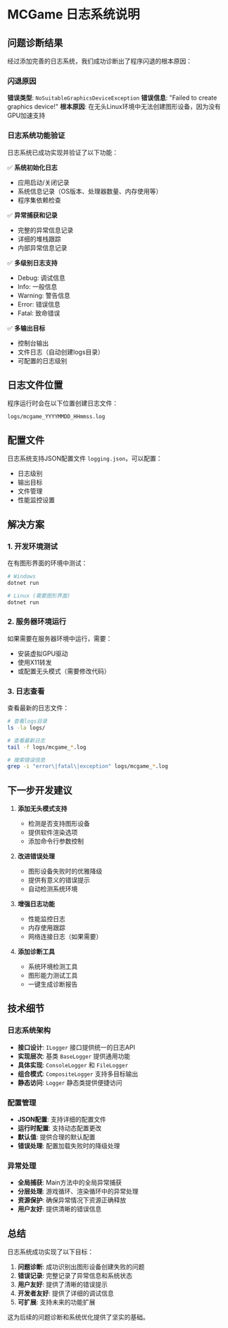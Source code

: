 # MCGame 日志系统说明

## 问题诊断结果

经过添加完善的日志系统，我们成功诊断出了程序闪退的根本原因：

### 闪退原因
**错误类型**: `NoSuitableGraphicsDeviceException`
**错误信息**: "Failed to create graphics device!"
**根本原因**: 在无头Linux环境中无法创建图形设备，因为没有GPU加速支持

### 日志系统功能验证

日志系统已成功实现并验证了以下功能：

✅ **系统初始化日志**
- 应用启动/关闭记录
- 系统信息记录（OS版本、处理器数量、内存使用等）
- 程序集依赖检查

✅ **异常捕获和记录**
- 完整的异常信息记录
- 详细的堆栈跟踪
- 内部异常信息记录

✅ **多级别日志支持**
- Debug: 调试信息
- Info: 一般信息
- Warning: 警告信息
- Error: 错误信息
- Fatal: 致命错误

✅ **多输出目标**
- 控制台输出
- 文件日志（自动创建logs目录）
- 可配置的日志级别

## 日志文件位置

程序运行时会在以下位置创建日志文件：
```
logs/mcgame_YYYYMMDD_HHmmss.log
```

## 配置文件

日志系统支持JSON配置文件 `logging.json`，可以配置：
- 日志级别
- 输出目标
- 文件管理
- 性能监控设置

## 解决方案

### 1. 开发环境测试
在有图形界面的环境中测试：
```bash
# Windows
dotnet run

# Linux (需要图形界面)
dotnet run
```

### 2. 服务器环境运行
如果需要在服务器环境中运行，需要：
- 安装虚拟GPU驱动
- 使用X11转发
- 或配置无头模式（需要修改代码）

### 3. 日志查看
查看最新的日志文件：
```bash
# 查看logs目录
ls -la logs/

# 查看最新日志
tail -f logs/mcgame_*.log

# 搜索错误信息
grep -i "error\|fatal\|exception" logs/mcgame_*.log
```

## 下一步开发建议

1. **添加无头模式支持**
   - 检测是否支持图形设备
   - 提供软件渲染选项
   - 添加命令行参数控制

2. **改进错误处理**
   - 图形设备失败时的优雅降级
   - 提供有意义的错误提示
   - 自动检测系统环境

3. **增强日志功能**
   - 性能监控日志
   - 内存使用跟踪
   - 网络连接日志（如果需要）

4. **添加诊断工具**
   - 系统环境检测工具
   - 图形能力测试工具
   - 一键生成诊断报告

## 技术细节

### 日志系统架构
- **接口设计**: `ILogger` 接口提供统一的日志API
- **实现层次**: 基类 `BaseLogger` 提供通用功能
- **具体实现**: `ConsoleLogger` 和 `FileLogger` 
- **组合模式**: `CompositeLogger` 支持多目标输出
- **静态访问**: `Logger` 静态类提供便捷访问

### 配置管理
- **JSON配置**: 支持详细的配置文件
- **运行时配置**: 支持动态配置更改
- **默认值**: 提供合理的默认配置
- **错误处理**: 配置加载失败时的降级处理

### 异常处理
- **全局捕获**: Main方法中的全局异常捕获
- **分层处理**: 游戏循环、渲染循环中的异常处理
- **资源保护**: 确保异常情况下资源正确释放
- **用户友好**: 提供清晰的错误信息

## 总结

日志系统成功实现了以下目标：
1. **问题诊断**: 成功识别出图形设备创建失败的问题
2. **错误记录**: 完整记录了异常信息和系统状态
3. **用户友好**: 提供了清晰的错误提示
4. **开发者友好**: 提供了详细的调试信息
5. **可扩展**: 支持未来的功能扩展

这为后续的问题诊断和系统优化提供了坚实的基础。